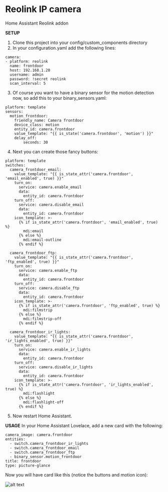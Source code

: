 # Reolink IP camera
Home Assistant Reolink addon

__SETUP__
1. Clone this project into your config/custom_components directory
2. In your configuration.yaml add the following lines:

```text
camera:
- platform: reolink 
  name: frontdoor
  host: 192.168.1.20
  username: admin
  password: !secret reolink
  scan_interval: 5
```
  
3. Of course you want to have a binary sensor for the motion detection now, so add this to your binary_sensors.yaml:

```text
platform: template
sensors:
  motion_frontdoor:
    friendly_name: Camera frontdoor
    device_class: motion
    entity_id: camera.frontdoor
    value_template: "{{ is_state('camera.frontdoor', 'motion') }}"
    delay_off: 
        seconds: 30
```

4. Next you can create those fancy buttons:
```text
platform: template
switches:
  camera_frontdoor_email:
    value_template: "{{ is_state_attr('camera.frontdoor', 'email_enabled', true) }}"
    turn_on:
      service: camera.enable_email
      data:
        entity_id: camera.frontdoor
    turn_off:
      service: camera.disable_email
      data:
        entity_id: camera.frontdoor
    icon_template: >-
      {% if is_state_attr('camera.frontdoor', 'email_enabled', true) %}
        mdi:email
      {% else %}
        mdi:email-outline
      {% endif %}
        
  camera_frontdoor_ftp:
    value_template: "{{ is_state_attr('camera.frontdoor', 'ftp_enabled', true) }}"
    turn_on:
      service: camera.enable_ftp
      data:
        entity_id: camera.frontdoor
    turn_off:
      service: camera.disable_ftp
      data:
        entity_id: camera.frontdoor
    icon_template: >-
      {% if is_state_attr('camera.frontdoor', 'ftp_enabled', true) %}
        mdi:filmstrip
      {% else %}
        mdi:filmstrip-off
      {% endif %}
      
  camera_frontdoor_ir_lights:
    value_template: "{{ is_state_attr('camera.frontdoor', 'ir_lights_enabled', true) }}"
    turn_on:
      service: camera.enable_ir_lights
      data:
        entity_id: camera.frontdoor
    turn_off:
      service: camera.disable_ir_lights
      data:
        entity_id: camera.frontdoor
    icon_template: >-
      {% if is_state_attr('camera.frontdoor', 'ir_lights_enabled', true) %}
        mdi:flashlight
      {% else %}
        mdi:flashlight-off
      {% endif %}
```

5. Now restart Home Assistant.

__USAGE__
In your Home Assistant Lovelace, add a new card with the following:

```text
camera_image: camera.frontdoor
entities:
  - switch.camera_frontdoor_ir_lights
  - switch.camera_frontdoor_email
  - switch.camera_frontdoor_ftp
  - binary_sensor.motion_frontdoor
title: frontdoor
type: picture-glance
```

Now you will have card like this (notice the buttons and motion icon):

![alt text](https://github.com/fwestenberg/reolink/blob/master/Lovelace%20Card.png)


